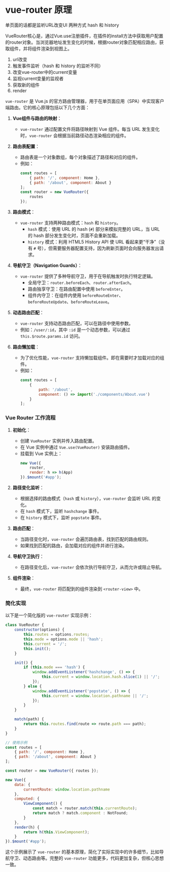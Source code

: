 # vue-router 原理

单页面的话都是监听URL改变UI
两种方式 hash 和 history

VueRouter核心是，通过Vue.use注册插件，在插件的install方法中获取用户配置的router对象。当浏览器地址发生变化的时候，根据router对象匹配相应路由，获取组件，并将组件渲染到视图上。

1. url改变
2. 触发事件监听（hash 和 history 的监听不同）
3. 改变vue-router中的current变量
4. 监视current变量的监视者
5. 获取新的组件
6. render

`vue-router` 是 Vue.js 的官方路由管理器，用于在单页面应用（SPA）中实现客户端路由。它的核心原理包括以下几个方面：

1. **Vue组件与路由的映射**：
    - `vue-router` 通过配置文件将路径映射到 Vue 组件。每当 URL 发生变化时，`vue-router` 会根据当前路径动态渲染相应的组件。

2. **路由表配置**：
    - 路由表是一个对象数组，每个对象描述了路径和对应的组件。
    - 例如：
      ```javascript
      const routes = [
          { path: '/', component: Home },
          { path: '/about', component: About }
      ];
      const router = new VueRouter({
          routes
      });
      ```

3. **路由模式**：
    - `vue-router` 支持两种路由模式：`hash` 和 `history`。
        - `hash` 模式：使用 URL 的 hash (`#`) 部分来模拟完整的 URL，当 URL 的 hash 部分发生变化时，页面不会重新加载。
        - `history` 模式：利用 HTML5 History API 使 URL 看起来更“干净”（没有 `#` 号），但需要服务器配置支持，因为刷新页面时会向服务器发出请求。

4. **导航守卫（Navigation Guards）**：
    - `vue-router` 提供了多种导航守卫，用于在导航触发时执行特定逻辑。
        - 全局守卫：`router.beforeEach`、`router.afterEach`。
        - 路由独享守卫：在路由配置中使用 `beforeEnter`。
        - 组件内守卫：在组件内使用 `beforeRouteEnter`、`beforeRouteUpdate`、`beforeRouteLeave`。

5. **动态路由匹配**：
    - `vue-router` 支持动态路由匹配，可以在路径中使用参数。
    - 例如：`/user/:id`，其中 `:id` 是一个动态参数，可以通过 `this.$route.params.id` 访问。

6. **路由懒加载**：
    - 为了优化性能，`vue-router` 支持懒加载组件。即在需要时才加载对应的组件。
    - 例如：
      ```javascript
      const routes = [
          {
              path: '/about',
              component: () => import('./components/About.vue')
          }
      ];
      ```

### Vue Router 工作流程

1. **初始化**：
    - 创建 `VueRouter` 实例并传入路由配置。
    - 在 Vue 实例中通过 `Vue.use(VueRouter)` 安装路由插件。
    - 挂载到 Vue 实例上：
      ```javascript
      new Vue({
          router,
          render: h => h(App)
      }).$mount('#app');
      ```

2. **路径变化监听**：
    - 根据选择的路由模式（`hash` 或 `history`），`vue-router` 会监听 URL 的变化。
    - 在 `hash` 模式下，监听 `hashchange` 事件。
    - 在 `history` 模式下，监听 `popstate` 事件。

3. **路由匹配**：
    - 当路径变化时，`vue-router` 会遍历路由表，找到匹配的路由规则。
    - 如果找到匹配的路由，会加载对应的组件并进行渲染。

4. **导航守卫执行**：
    - 在路径变化后，`vue-router` 会依次执行导航守卫，从而允许或阻止导航。

5. **组件渲染**：
    - 最终，`vue-router` 将匹配到的组件渲染到 `<router-view>` 中。

### 简化实现

以下是一个简化版的 `vue-router` 实现示例：

```javascript
class VueRouter {
    constructor(options) {
        this.routes = options.routes;
        this.mode = options.mode || 'hash';
        this.current = '/';
        this.init();
    }

    init() {
        if (this.mode === 'hash') {
            window.addEventListener('hashchange', () => {
                this.current = window.location.hash.slice(1) || '/';
            });
        } else {
            window.addEventListener('popstate', () => {
                this.current = window.location.pathname || '/';
            });
        }
    }

    match(path) {
        return this.routes.find(route => route.path === path);
    }
}

// 使用示例
const routes = [
    { path: '/', component: Home },
    { path: '/about', component: About }
];

const router = new VueRouter({ routes });

new Vue({
    data: {
        currentRoute: window.location.pathname
    },
    computed: {
        ViewComponent() {
            const match = router.match(this.currentRoute);
            return match ? match.component : NotFound;
        }
    },
    render(h) {
        return h(this.ViewComponent);
    }
}).$mount('#app');
```

这个示例展示了 `vue-router` 的基本原理，简化了实际实现中的许多细节，比如导航守卫、动态路由等。完整的 `vue-router` 功能更多，代码更加复杂，但核心思想一致。